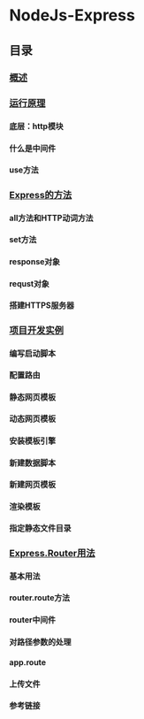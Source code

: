 # NodeJs-Express


## 目录

### [概述 ](https://github.com/moveondo/NodeJs-Express/tree/master/01)


### [运行原理](https://github.com/moveondo/NodeJs-Express/tree/master/02)

#### 底层：http模块

#### 什么是中间件

#### use方法

### [Express的方法](https://github.com/moveondo/NodeJs-Express/tree/master/03)

#### all方法和HTTP动词方法

#### set方法

#### response对象

#### requst对象

#### 搭建HTTPS服务器

### [项目开发实例](https://github.com/moveondo/NodeJs-Express/tree/master/04)

#### 编写启动脚本

#### 配置路由

#### 静态网页模板

#### 动态网页模板

#### 安装模板引擎

#### 新建数据脚本

#### 新建网页模板

#### 渲染模板

#### 指定静态文件目录

### [Express.Router用法](https://github.com/moveondo/NodeJs-Express/tree/master/05)

#### 基本用法

#### router.route方法

#### router中间件

#### 对路径参数的处理

#### app.route

#### 上传文件

#### 参考链接
